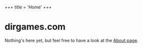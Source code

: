 +++
title = 'Home'
+++

# dirgames.com

Nothing's here yet, but feel free to have a look at the [About page](about).